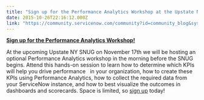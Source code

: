 ```yaml
---
title: "Sign up for the Performance Analytics Workshop at the Upstate NY SNUG on November "
date: 2015-10-26T22:16:12.000Z
link: "https://community.servicenow.com/community?id=community_blog&sys_id=0cad22a9dbd0dbc01dcaf3231f961924"
---
```

<p><strong><a title="fo.servicenow.com/LP=4447" href="http://info.servicenow.com/LP=4447">Sign up for the Performance Analytics Workshop!</a></strong></p><p>At the upcoming Upstate NY SNUG on November 17th we will be hosting an optional Performance Analytics workshop in the morning before the SNUG begins. Attend this hands-on session to learn how to determine which KPIs will help you drive performance   in your organization, how to create these KPIs using Performance Analytics, how to collect the required data from your ServiceNow instance, and how to best visualize the outcomes in dashboards and scorecards. Space is limited, so <a title="fo.servicenow.com/LP=4447" href="http://info.servicenow.com/LP=4447">sign up</a> today!</p>